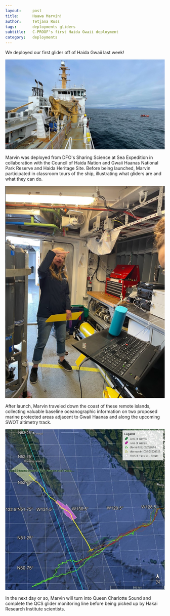 ```yaml
---
layout:     post
title:      Haawa Marvin!
author:     Tetjana Ross
tags:       deployments gliders
subtitle:   C-PROOF's first Haida Gwaii deployment
category:   deployments
---
```


<!-- Start Writing Below in Markdown -->

We deployed our first glider off of Haida Gwaii last week! 

![Zodiak deploying Marvin](/img/News2022/Marvin_HG_1.jpg "Photo showing deck of CCGS Franklin, with small boat off to right deploying glider with coastline of Haida Gwaii in the background.")

Marvin was deployed from DFO's Sharing Science at Sea Expedition in collaboration with the Council of Haida Nation and Gwaii Haanas National Park Reserve and Haida Heritage Site. Before being launched, Marvin participated in classroom tours of the ship, illustrating what gliders are and what they can do.

![Tetjana and Marvin pre-deployment](/img/News2022/Marvin_HG_2.png "Photo taken onboard CCGS Franklin during a virtual classroom tour. Scientist is speaking to a laptop while holding Marvin's wing.")

After launch, Marvin traveled down the coast of these remote islands, collecting valuable baseline oceanographic information on two proposed marine protected areas adjacent to Gwaii Haanas and along the upcoming SWOT altimetry track. 

![Map of Marvin's trajectory](/img/News2022/Marvin_HG_3.jpg "Map showing the southern end of Haida Gwaii and Queen Charlotte Sound. Marvin's path is shown with a thick yellow line, the typical QCS glider paths are shown with thin lines (multicolored), the SWOT swaths are shown with white shading and the proposed MPA are shown with green and pink shadings.")

In the next day or so, Marvin will turn into Queen Charlotte Sound and complete the QCS glider monitoring line before being picked up by Hakai Research Institute scientists.
